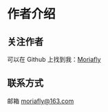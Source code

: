 # 作者介绍

## 关注作者

可以在 Github 上找到我：[Moriafly](https://github.com/Moriafly)

## 联系方式

邮箱 moriafly@163.com